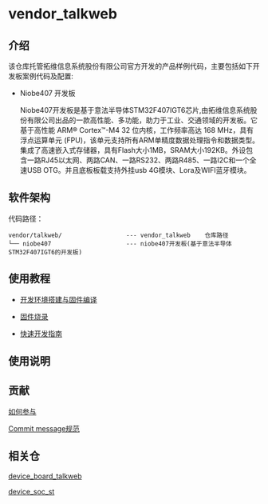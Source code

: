 # vendor_talkweb

## 介绍

该仓库托管拓维信息系统股份有限公司官方开发的产品样例代码，主要包括如下开发板案例代码及配置:

* Niobe407 开发板

  Niobe407开发板是基于意法半导体STM32F407IGT6芯片,由拓维信息系统股份有限公司出品的一款高性能、多功能，助力于工业、交通领域的开发板。它基于高性能 ARM® Cortex™-M4 32 位内核，工作频率高达 168 MHz，具有浮点运算单元 (FPU)，该单元支持所有ARM单精度数据处理指令和数据类型。集成了高速嵌入式存储器，具有Flash大小1MB，SRAM大小192KB。外设包含一路RJ45以太网、两路CAN、一路RS232、两路R485、一路I2C和一个全速USB OTG。并且底板板载支持外挂usb 4G模块、Lora及WIFI蓝牙模块。

## 软件架构

代码路径：

```
vendor/talkweb/                  --- vendor_talkweb    仓库路径
└── niobe407                     --- niobe407开发板(基于意法半导体STM32F407IGT6的开发板)
```

## 使用教程

- [开发环境搭建与固件编译](https://gitee.com/openharmony/device_board_talkweb/blob/master/niobe407/docs/software/开发环境搭建与固件编译.md)

- [固件烧录](https://gitee.com/openharmony/device_board_talkweb/blob/master/niobe407/docs/software/固件烧录.md)

- [快速开发指南](https://gitee.com/openharmony/device_board_talkweb/blob/master/niobe407/docs/software/快速开发指南.md)

## 使用说明

## 贡献

[如何参与](https://gitee.com/openharmony/docs/blob/HEAD/zh-cn/contribute/%E5%8F%82%E4%B8%8E%E8%B4%A1%E7%8C%AE.md)

[Commit message规范](https://gitee.com/openharmony/device_qemu/wikis/Commit%20message%E8%A7%84%E8%8C%83?sort_id=4042860)

## 相关仓

[device_board_talkweb](https://gitee.com/openharmony/device_board_talkweb)

[device_soc_st](https://gitee.com/openharmony/device_soc_st)